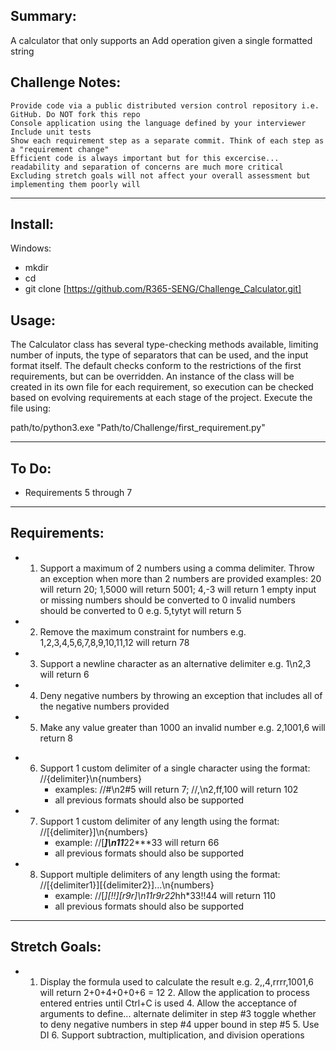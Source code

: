 Summary:
-------------
A calculator that only supports an Add operation given a single formatted string


Challenge Notes:
-------------
    Provide code via a public distributed version control repository i.e. GitHub. Do NOT fork this repo
    Console application using the language defined by your interviewer
    Include unit tests
    Show each requirement step as a separate commit. Think of each step as a "requirement change"
    Efficient code is always important but for this excercise... readability and separation of concerns are much more critical
    Excluding stretch goals will not affect your overall assessment but implementing them poorly will
_______________________________________________________________________________________________

Install:
-------------
Windows:
- mkdir 
- cd 
- git clone [https://github.com/R365-SENG/Challenge_Calculator.git]

Usage:
-------------

The Calculator class has several type-checking methods available, limiting number of inputs, the type of separators that can be used, and the input format itself. 
The default checks conform to the restrictions of the first requirements, but can be overridden. An instance of the class will be created in its own file for each requirement, so execution can be checked based on evolving requirements at each stage of the project.
Execute the file using:

path/to/python3.exe "Path/to/Challenge/first_requirement.py"

______________________________________________________________________________________________________________________________________________

To Do:
----------
 - Requirements 5 through 7
_______________________________________________________________________________________________________________________________________________

Requirements:
-------------

+    1.  Support a maximum of 2 numbers using a comma delimiter. Throw an exception when more than 2 numbers are provided
        examples: 20 will return 20; 1,5000 will return 5001; 4,-3 will return 1
        empty input or missing numbers should be converted to 0
        invalid numbers should be converted to 0 e.g. 5,tytyt will return 5

+    2. Remove the maximum constraint for numbers e.g. 1,2,3,4,5,6,7,8,9,10,11,12 will return 78

+    3. Support a newline character as an alternative delimiter e.g. 1\n2,3 will return 6

+    4. Deny negative numbers by throwing an exception that includes all of the negative numbers provided

+    5. Make any value greater than 1000 an invalid number e.g. 2,1001,6 will return 8
    
-    6. Support 1 custom delimiter of a single character using the format: //{delimiter}\n{numbers}
        - examples: //#\n2#5 will return 7; //,\n2,ff,100 will return 102
        - all previous formats should also be supported
-    7. Support 1 custom delimiter of any length using the format: //[{delimiter}]\n{numbers}
        - example: //[***]\n11***22***33 will return 66
        - all previous formats should also be supported
-    8. Support multiple delimiters of any length using the format: //[{delimiter1}][{delimiter2}]...\n{numbers}
        - example: //[*][!!][r9r]\n11r9r22*hh*33!!44 will return 110
        - all previous formats should also be supported

______________________________________________________________________________________________________________________________________________

Stretch Goals:
--------------

+    1. Display the formula used to calculate the result e.g. 2,,4,rrrr,1001,6 will return 2+0+4+0+0+6 = 12
    2. Allow the application to process entered entries until Ctrl+C is used
    4. Allow the acceptance of arguments to define...
        alternate delimiter in step #3
        toggle whether to deny negative numbers in step #4
        upper bound in step #5
    5. Use DI
    6. Support subtraction, multiplication, and division operations
